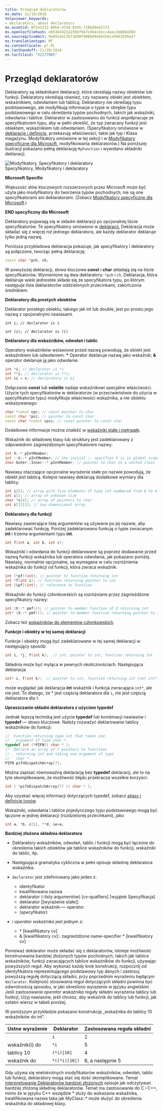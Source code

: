 ```yaml
---
title: Przegląd deklaratorów
ms.date: 11/19/2018
helpviewer_keywords:
- declarators, about declarators
ms.assetid: 0f2e2312-80bd-4154-8345-718bd9ed2173
ms.openlocfilehash: e651b4422a159bf947e364c82cc4aac1b888d30d
ms.sourcegitcommit: 9e891eb17b73d98f9086d9d4bfe9ca50415d9a37
ms.translationtype: MT
ms.contentlocale: pl-PL
ms.lasthandoff: 11/20/2018
ms.locfileid: "52177085"
---
```

# <a name="overview-of-declarators"></a>Przegląd deklaratorów

Deklaratory są składnikami deklaracji, które określają nazwy obiektów lub funkcji. Deklaratory określają również, czy nazwany obiekt jest obiektem, wskaźnikiem, odwołaniem lub tablicą.  Deklaratory nie określają typu podstawowego, ale modyfikują informacje o typie w obrębie typu podstawowego w celu określenia typów pochodnych, takich jak wskaźniki, odwołania i tablice.  Deklarator w zastosowaniu do funkcji współpracuje ze specyfikatorem typu, aby w pełni określić, że typ zwracany funkcji jest obiektem, wskaźnikiem lub odwołaniem. (Specyfikatory omówione w [deklaracje i definicje](declarations-and-definitions-cpp.md), przekazują właściwości, takie jak typ i Klasa magazynu. Modyfikatory omówione w tej sekcji i w [Modyfikatory specyficzne dla Microsoft](../cpp/microsoft-specific-modifiers.md), modyfikowania deklaratorów.) Na poniższej ilustracji pokazano pełną deklarację `MyFunction` i wywołano składniki deklaracji.

![Modyfikatory, Specyfikatory i deklaratory](../cpp/media/vc38qy1.gif "modyfikatorów, Specyfikatory i deklaratory") <br/>
Specyfikatory, Modyfikatory i deklaratory

**Microsoft Specific**

Większość słów kluczowych rozszerzonych przez Microsoft może być użyta jako modyfikatory do tworzenia typów pochodnych; nie są one specyfikatorami ani deklaratorami. (Zobacz [Modyfikatory specyficzne dla Microsoft](../cpp/microsoft-specific-modifiers.md).)

**END specyficzny dla Microsoft**

Deklaratory pojawiają się w składni deklaracji po opcjonalnej liście specyfikatorów. Te specyfikatory omówiono w [deklaracji.](declarations-and-definitions-cpp.md) Deklaracja może składać się z więcej niż jednego deklaratora, ale każdy deklarator deklaruje tylko jedną nazwę.

Poniższa przykładowa deklaracja pokazuje, jak specyfikatory i deklaratory są połączone, tworząc pełną deklarację:

```cpp
const char *pch, ch;
```

W powyższej deklaracji, słowa kluczowe **const** i **char** składają się na liście specyfikatorów. Wymienione są dwa deklaratory: `*pch` i `ch`.  Deklaracja, która deklaruje wiele jednostek składa się ze specyfikatora typu, po którym następuje lista deklaratorów oddzielonych przecinkami, zakończona średnikiem.

**Deklaratory dla prostych obiektów**

Deklarator prostego obiektu, takiego jak int lub double, jest po prostu jego nazwą z opcjonalnymi nawiasami.

`int i; // declarator is i`

`int (i); // declarator is (i)`

**Deklaratory dla wskaźników, odwołań i tablic**

Operatory wskaźników wstawione przed nazwą powodują, że obiekt jest wskaźnikiem lub odwołaniem.  <strong>\*</strong> Operator deklaruje nazwę jako wskaźnik; **&** operator deklaruje ją jako odwołanie.

```cpp
int *i; // declarator is *i
int **i; // declarator is **i;
int &i = x; // declaratory is &i
```

Dołączanie **const** lub **volatile** nadaje wskaźnikowi specjalne właściwości.  Użycie tych specyfikatorów w deklaratorze (w przeciwieństwie do użycia w specyfikatorze typu) modyfikuje właściwości wskaźnika, a nie obiektu wskazywanego:

```cpp
char *const cpc; // const pointer to char
const char *pcc; // pointer to const char
const char *const cpcc; // const pointer to const char
```

Dodatkowe informacje można znaleźć w [wskaźniki stałe i nietrwałe](../cpp/const-and-volatile-pointers.md).

Wskaźnik do składowej klasy lub struktury jest zadeklarowany z odpowiednim zagnieżdżonym specyfikatorem nazwy:

```cpp
int X::* pIntMember;
int ::X::* pIntMember; // the initial :: specifies X is in global scope
char Outer::Inner::* pIntMember; // pointer to char in a nested class
```

Nawiasy otaczające opcjonalne wyrażenie stałe po nazwie powodują, że obiekt jest tablicą.  Kolejne nawiasy deklarują dodatkowe wymiary dla tablicy.

```cpp
int i[5]; // array with five elements of type int numbered from 0 to 4
int i[]; // array of unknown size
char *s[4]; // array of pointers to char
int i[2][2]; // two dimensional array
```

**Deklaratory dla funkcji**

Nawiasy zawierające listę argumentów są używane po jej nazwie, aby zadeklarować funkcję.  Poniżej zadeklarowano funkcję o typie zwracanym **int** i trzema argumentami typu **int**.

```cpp
int f(int a, int b, int c);
```

Wskaźniki i odwołania do funkcji deklarowane są poprzez dodawanie przed nazwą funkcji wskaźnika lub operatora odwołania, jak pokazano poniżej.  Nawiasy, normalnie opcjonalne, są wymagane w celu rozróżnienia wskaźnika do funkcji od funkcji, która zwraca wskaźnik:

```cpp
int (*pf)(int); // pointer to function returning int
int *f(int i); // function returning pointer to int
int (&pf)(int); // reference to function
```

Wskaźniki do funkcji członkowskich są rozróżniane przez zagnieżdżone specyfikatory nazwy:

```cpp
int (X::* pmf)(); // pointer to member function of X returning int
int* (X::* pmf)(); // pointer to member function returning pointer to int
```

Zobacz też [wskaźników do elementów członkowskich](../cpp/pointers-to-members.md).

**Funkcje i obiekty w tej samej deklaracji**

Funkcje i obiekty mogą być zadeklarowane w tej samej deklaracji w następujący sposób:

```cpp
int i, *j, f(int k);  // int, pointer to int, function returning int
```

Składnia może być myląca w pewnych okolicznościach.  Następująca deklaracja

```cpp
int* i, f(int k);  // pointer to int, function returning int (not int*)
```

może wyglądać jak deklaracja **int** wskaźnik i funkcja zwracająca `int*`, ale nie jest.  To dlatego, że \* jest częścią deklaratora dla `i`, nie jest częścią deklaratora dla `f`.

**Upraszczanie składni deklaratora z użyciem typedef**

Jednak lepszą techniką jest użycie **typedef** lub kombinacji nawiasów i **typedef** — słowo kluczowe. Należy rozważyć deklarowanie tablicy wskaźników do funkcji:

```cpp
//  Function returning type int that takes one
//   argument of type char *.
typedef int (*PIFN)( char * );
//  Declare an array of 7 pointers to functions
//   returning int and taking one argument of type
//   char *.
PIFN pifnDispatchArray[7];
```

Można zapisać równoważną deklarację bez **typedef** deklaracji, ale to na tyle skomplikowane, że możliwość błędu przekracza wszelkie korzyści:

```cpp
int ( *pifnDispatchArray[7] )( char * );
```

Aby uzyskać więcej informacji dotyczących typedef, zobacz [aliasy i definicje typów](aliases-and-typedefs-cpp.md).

Wskaźniki, odwołania i tablice pojedynczego typu podstawowego mogą być łączone w jednej deklaracji (rozdzielonej przecinkami), jako

```cpp
int a, *b, c[5], **d, &e=a;
```

**Bardziej złożona składnia deklaratora**

- Deklaratory wskaźników, odwołań, tablic i funkcji mogą być łączone do określenia takich obiektów jak tablice wskaźników do funkcji, wskaźniki do tablic, itp.

- Następująca gramatyka cykliczna w pełni opisuje składnię deklaratora wskaźnika.

- `declarator` jest zdefiniowany jako jeden z:

  - identyfikator
  - kwalifikowana nazwa
  - deklarator (-listy argumentów) [cv-qualfiers] [wyjątek Specyfikacja]
  - deklarator [[wyrażenie stałe]]
  - deklarator wskaźnik-— operator
  - (specyfikator)

- i *operator wskaźnika* jest jednym z:

  - \* [kwalifikatory cv]
  - & [kwalifikatory cv]:: zagnieżdżone name-specifier \* [kwalifikatory cv]

Ponieważ deklarator może składać się z deklaratorów, istnieje możliwość konstruowania bardziej złożonych typów pochodnych, takich jak tablice wskaźników, funkcji zwracających tablice wskaźników do funkcji, używając powyższych reguł.  Aby wykonać każdy krok konstrukcji, rozpocznij od identyfikatora reprezentującego podstawowy typ danych i zastosuj powyższą regułę dotyczącą składni, przy poprzednim wyrażeniu będącym `declarator`.  Kolejność stosowania reguł dotyczących składni powinna być odwrotnością sposobu, w jaki określono wyrażenie w języku angielskim.  Jeśli zastosowanie *operator wskaźnika* reguły składni wyrażenia tablicy lub funkcji, Użyj nawiasów, jeśli chcesz, aby wskaźnik do tablicy lub funkcji, jak ostatni wiersz w tabeli poniżej.

W poniższym przykładzie pokazano konstrukcję „wskaźnika do tablicy 10 wskaźników do int”.

|Ustne wyrażenie|Deklarator|Zastosowana reguła składni|
|-----------------------|----------------|-------------------------|
||`i`|1|
|wskaźnik(i) do|`*i`|5|
|tablicy 10|`(*i)[10]`|4|
|wskaźnik do|`*((*i)[10])`|6, a następnie 5|

Gdy używa się wielokrotnych modyfikatorów wskaźników, odwołań, tablic lub funkcji, deklaratory mogą stać się dość skomplikowane.  Temat [interpretowanie Deklaratorów bardziej złożonych](../c-language/interpreting-more-complex-declarators.md) opisuje jak odczytywać bardziej złożoną składnię deklaratorów.  Temat ma zastosowanie do C i C++, mimo że w języku C++ wszędzie \* służy do wskazania wskaźnika, kwalifikowana nazwa taka jak MyClass::\* może służyć do określenia wskaźnika do składowej klasy.